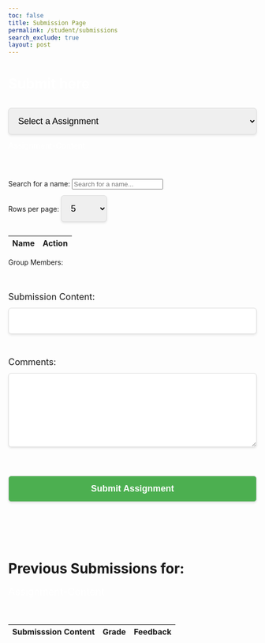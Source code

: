 ```yaml
---
toc: false
title: Submission Page
permalink: /student/submissions
search_exclude: true
layout: post
---
```


<title>Submission Form</title>
<style>
    #searchBar, #rowsPerPage {
    width: auto; /* Automatically adjust to content size */
    max-width: 250px; /* Limit max width */
}
    /* Container for search bar and rows per page */
    #search-container {
        display: flex;
        align-items: center;
        gap: 12px;
        margin-top: 20px;
        margin-bottom: 20px;
    }
    /* Adjust submission section size */
    #submission-section {
        max-width: 600px;
        margin: 0 auto;
    }
    /* For the buttons and table in the student section */
    #namesTableBody {
        width: 75%;
        max-height: 50px;  /* Add max height to allow for scrolling if needed */
        overflow-y: auto;
    }
    #timer-container {
        text-align: center;
        font-size: 24px;
        font-family: Arial, sans-serif;
        margin-top: 20px;
    }
    #time-left {
        font-weight: bold;
        transition: color 0.3s ease;
    }
    select, input[type="url"], textarea, button {
        width: 100%;
        padding: 15px; 
        font-size: 18px; 
        margin: 12px 0; 
        border: 1px solid #ddd;
        border-radius: 6px; 
        box-shadow: 0 2px 4px rgba(0, 0, 0, 0.1);
    }
    textarea {
        resize: vertical;
        min-height: 150px; 
    }
    button {
        background-color: #4CAF50;
        color: white;
        font-size: 18px; 
        font-weight: bold;
        cursor: pointer;
        transition: background-color 0.3s;
    }
    button:hover {
        background-color: #45A049;
    }
    .modal-content h2 {
        font-size: 28px; 
        color: white;
        margin-bottom: 20px;
    }
    .output-box {
        margin-top: 15px;
        font-size: 30px;
        color: #ffffff;
        animation: moving-glow2 2s infinite;
    }
    .Assignment-Name{
        font-size: 20px; 
        color: white;
    }
    .Assignment-Content{
        font-size: 16px; 
        color: white;
    }
    @keyframes moving-glow {
        0% {
            box-shadow: 0 0 10px rgba(81, 0, 255, 0.8);
        }
        50% {
            box-shadow: 0 0 30px rgba(81, 0, 255, 0.8);
        }
        100% {
            box-shadow: 0 0 10px rgba(81, 0, 255, 0.8);
        }
    }
    @keyframes moving-glow2 {
        0% {
            box-shadow: 0 0 10px rgba(0, 255, 162, 0.8);
        }
        50% {
            box-shadow: 0 0 30px rgba(0, 255, 162, 0.8);
        }
        100% {
            box-shadow: 0 0 10px rgba(0, 255, 162, 0.8);
        }
    }
    @keyframes shake {
        0%, 100% { transform: translateX(0); }
        10%, 30%, 50%, 70%, 90% { transform: translateX(-5px); }
        20%, 40%, 60%, 80% { transform: translateX(5px); }
    }
    .shake {
        animation: shake 0.5s infinite;
    }
</style>

<div id="modal" class="modal">
    <div class="modal-content">
        <h2>Submit here</h2>
        <select id="assignment-select">
            <option value="" disabled selected>Select a Assignment</option>
        </select>
    </div>
    <div class="Assignment-Content" id="Assignment-Content">Assignment-Content</div>
    <div id="timer-container">
        <p id="time-left"></p>
    </div>
    <br><br>
    <div>
        <label for="searchBar">Search for a name: </label>
        <input type="text" id="searchBar" placeholder="Search for a name..." onkeyup="filterNames()">
    </div>
    <div>
        <label for="rowsPerPage">Rows per page: </label>
        <select id="rowsPerPage" onchange="changeRowsPerPage()">
            <option value="5">5</option>
            <option value="10">10</option>
            <option value="25">25</option>
            <option value="50">50</option>
            <option value="100">100</option>
            <option value="200">200</option>
            <option value="1000">1000</option>
            <option value="1000">2000</option>
        </select>
    </div>
    <table>
        <thead>
            <tr>
                <th>Name</th>
                <th>Action</th>
            </tr>
        </thead>
        <tbody id="namesTableBody"></tbody>
    </table>
<!-- <div id="pagination-container">
    <button id="prevPage" onclick="changePage(-1)">Previous</button>
    <span id="pageInfo">Page 1 of 10</span>
    <button id="nextPage" onclick="changePage(1)">Next</button>
</div> -->
<div class="Review-Group" id="Review-Group">Group Members: </div>
<br><br><br>
<div>
    <label for="submissionContent" style="font-size: 18px;">Submission Content:</label>
    <input type="url" id="submissionContent" required />
</div>
<br><br>
<div>
    <label for="comments" style="font-size: 18px;">Comments:</label>
    <textarea id="comments" rows="4" style="width: 100%;"></textarea>
</div>
<br><br>
<button id="submit-assignment">Submit Assignment</button>
<br><br>
<div class="output-box" id="outputBox"></div>
<br><br>
<h1>Previous Submissions for: </h1>
<div class="Assignment-Name" id="Assignment-name">Assignment-Content</div>
<br><br>
<table id="submissions-table" style="width: 100%; margin-top: 20px;">
    <thead>
        <tr>
            <th>Submisssion Content</th>
            <th>Grade</th>
            <th>Feedback</th>
        </tr>
    </thead>
    <tbody>
        <!-- Submissions will be populated here -->
    </tbody>
</table>

</div>


<script type="module">
    import { javaURI, fetchOptions } from '{{site.baseurl}}/assets/js/api/config.js';
    let selectedTask = "";
    let tasks = "";
    let assignmentIds = [];
    let submissions=[];
    let assignIndex = 0;
    let assignments;
    let userId=-1;
    let StuName;
    let Student;
     let people = [], filteredPeople = [], listofpeople = new Set(), currentPage = 1, rowsPerPage = 5, totalPages = 1;
     let listofpeopleIds=new Set();

    document.getElementById("submit-assignment").addEventListener("click", Submit);
    function Submit() {
        let urllink_submit=javaURI+"/api/submissions/submit/";
        const submissionContent = document.getElementById('submissionContent').value;
        const comment=document.getElementById('comments').value;
        getUserId();
        if(userId==-1){
            alert("Please login first");
            return;
        }
        const studentId=userId;
        const assigmentId=assignments[assignIndex-1].id;
        urllink_submit+=assigmentId.toString();
        let isLate=false;
        const now = new Date();
        const deadlineDate = new Date(assignments[assignIndex-1].dueDate);
        console.log(now);
        console.log(deadlineDate);
        console.log(deadlineDate-now);

        console.log(listofpeopleIds);
        // const dataRequest = {
        //     "studentId":studentId,
        //     "content": submissionContent,
        //     "comment": comment,
        //     "isLate": deadlineDate - now < 0
        // };
        const formData =  new FormData();
        formData.append('studentId', studentId);
        formData.append('content', submissionContent);
        formData.append('comment', comment);
        formData.append('isLate', deadlineDate-now<0);

        // const data;
        console.log(Array.from(listofpeopleIds));
        const submissionData = {
            assignmentId: assigmentId,  
            studentIds: Array.from(listofpeopleIds), 
            content: submissionContent,
            comment: comment,
            isLate: deadlineDate - now < 0
        };
        console.log(JSON.stringify(submissionData));

        // console.log(dataRequest);

        fetch(urllink_submit, {
                ...fetchOptions,
                method: "POST",
                 body: JSON.stringify(submissionData)
            })
        .then(response => {
            const outputBox = document.getElementById('outputBox');
            if (response.ok) {
                outputBox.innerText = 'Successful Submission! ';
                fetchSubmissions();
                return response.json();
            } else {
                outputBox.innerText = 'Failed Submission! ';
                throw new Error('Failed to submit data: ' + response.statusText);
            }
            

        })
        .then(result => {
            console.log('Submission successful:', result);
        })
        .catch(error => {
            console.error('Error:', error);
        });
    }



    async function fetchAssignments() {
        try {
            const response = await fetch(javaURI+"/api/assignments/debug", fetchOptions);
            assignments=await response.json();
            populateAssignmentDropdown(assignments);
        } catch (error) {
            console.error('Error fetching tasks:', error);
        }
    }

    function populateAssignmentDropdown(Assignments) {
        const assignmentSelect = document.getElementById('assignment-select');
        Assignments.forEach(assignment => {
            const option = document.createElement('option');
            option.value = assignment.name;
            option.textContent = assignment.name;
            assignmentSelect.appendChild(option);
            assignmentIds.push(assignment.id);
        });
    }
    
    document.getElementById("assignment-select").addEventListener("change", function() {
        selectedTask = this.value;
        assignIndex = this.selectedIndex;
        document.getElementById("Assignment-Content").innerText=assignments[assignIndex-1].description;
        console.log(assignments[assignIndex-1].dueDate);
        console.log(calculateTimeLeft(assignments[assignIndex-1].dueDate));
        console.log(assignments[assignIndex-1].timestamp);
        document.getElementById("Assignment-name").innerText= this.value;
        fetchSubmissions();
    });

    function calculateTimeLeft(deadline) {
        const now = new Date();
        const deadlineDate = new Date(deadline);
        const diff = deadlineDate - now;

        if (diff > 0) {
            const days = Math.floor(diff / (1000 * 60 * 60 * 24));
            const hours = Math.floor((diff % (1000 * 60 * 60 * 24)) / (1000 * 60 * 60));
            const minutes = Math.floor((diff % (1000 * 60 * 60)) / (1000 * 60));
        
            const totalTime = deadlineDate - new Date(deadline);  
            const timeLeft = deadlineDate - now;
            const percentageLeft = (timeLeft / totalTime) * 100;
            updateTimeText(days,hours,minutes);

            return `${days}d ${hours}h ${minutes}m left`;
        } else {
            updateTimeText(-0.5,-0.5,-0.5); 
            return "Deadline Passed";
        }
    }

    function updateTimeText(days, hours, minutes) {
        const timeLeftElement = document.getElementById('time-left');
        let message = '';
        let color = '';
        let shouldShake = false;
        if (days > 3) {
            message = `Time Left: ${days}d ${hours}h ${minutes}m`;
            color = 'green';
        } else if (days <= 3 && days > 0) {
            message = `Time Left: ${days}d ${hours}h ${minutes}m (Hurry up!)`;
            color = 'orange';
        } else if (days <= 0 && (hours > 0 || minutes > 0)) {
            message = `Time Left: ${hours}h ${minutes}m (Almost due!)`;
            color = 'red';
            shouldShake = true;
        } else {
            message = 'Deadline Passed';
            color = 'red';
            shouldShake = true;
        }

        timeLeftElement.textContent = message;
        timeLeftElement.style.color = color;

        if (shouldShake) {
            timeLeftElement.classList.add('shake');
        } else {
            timeLeftElement.classList.remove('shake');
        }
    }


     async function getUserId(){
        const url_persons = `${javaURI}/api/person/get`;
        await fetch(url_persons, fetchOptions)
            .then(response => {
                if (!response.ok) {
                    throw new Error(`Spring server response: ${response.status}`);
                }
                return response.json();
            })
            .then(data => {
                userId=data.id;
                console.log("here",data);
                StuName=data.name;
                let info=data.name+","+String(data.id);
                console.log(info);
                addName(info);


            })
            .catch(error => {
                console.error("Java Database Error:", error);
            });
    }


    

    async function fetchSubmissions(){
        const urllink=javaURI+"/api/submissions/getSubmissions";
        const urllink2=javaURI+"/assignment/"+assignIndex.toString();
        const theUserId=await getUserId();
        try {
            const response = await fetch(`${urllink}/${userId}`, fetchOptions);
            const Submissions=await response.json();
            populateSubmissionsTable(Submissions);
        } catch (error) {
            console.error('Error fetching submissions:', error);
        }
    }

    function populateSubmissionsTable(submissions) {
        const tableBody = document.getElementById('submissions-table').getElementsByTagName('tbody')[0];
        tableBody.innerHTML = ''; 
    
        submissions.forEach(submission => {
            const row = document.createElement('tr');
            //console.log(submission.assignmentid+" "+assignIndex);
            if(submission.assignmentid==assignIndex){
                const contentCell = document.createElement('td');
                contentCell.textContent = submission.content || 'N/A'; 
                row.appendChild(contentCell);
    
                const gradeCell = document.createElement('td');
                gradeCell.textContent = submission.grade || 'Ungraded'; 
                row.appendChild(gradeCell);
    
                const feedbackCell = document.createElement('td');
                feedbackCell.textContent = submission.feedback || 'No feedback yet'; 
                row.appendChild(feedbackCell);
    
    
                
                tableBody.appendChild(row);
            }
    
           
        });
    }
    window.filterNames = function filterNames() {
        const searchTerm = document.getElementById("searchBar").value.toLowerCase();
        filteredPeople = people.filter(person => person.name.toLowerCase().includes(searchTerm));
        totalPages = Math.ceil(filteredPeople.length / rowsPerPage);
        currentPage = 1; // Reset to first page after filtering
        populateTable(filteredPeople.slice(0, rowsPerPage));
    };

    window.addName = function(info) {
        console.log(info.split(","));
        info=info.split(",");
        console.log("Added name:", info[0]);
        listofpeople.add(info[0]);
        listofpeopleIds.add(Number(info[1]));
        console.log(listofpeople);
        const reviewGroup = document.getElementById('Review-Group');
        reviewGroup.textContent =  "Group Members: "+Array.from(listofpeople).join(", ");
        console.log(listofpeopleIds);
    };

    async function fetchAllStudents() {
        try {
            const response = await fetch(javaURI + "/api/people", fetchOptions);
            if (!response.ok) throw new Error(`Error: ${response.status}`);
            people = await response.json();
            filteredPeople = people;
            totalPages = Math.ceil(people.length / rowsPerPage);
            populateTable(people.slice(0, rowsPerPage));
        } catch (error) {
            console.error("Error fetching names:", error);
        }
    }

    window.changeRowsPerPage = function changeRowsPerPage() {
        rowsPerPage = parseInt(document.getElementById("rowsPerPage").value);
        currentPage = 1;
        totalPages = Math.ceil(filteredPeople.length / rowsPerPage);
        const startIdx = 0;
        const endIdx = rowsPerPage;
        populateTable(filteredPeople.slice(startIdx, endIdx));
    };

    // window.changePage = function changePage(direction) {
    //     if (direction === 'prev' && currentPage > 1) {
    //         currentPage--;
    //     } else if (direction === 'next' && currentPage < totalPages) {
    //         currentPage++;
    //     }
    //     const startIdx = (currentPage - 1) * rowsPerPage;
    //     const endIdx = startIdx + rowsPerPage;
    //     populateTable(filteredPeople.slice(startIdx, endIdx));
    // };

    window.updatePageInfo = function updatePageInfo() {
    const pageInfo = document.getElementById("pageInfo");
    pageInfo.textContent = `Page ${currentPage} of ${totalPages}`;
    document.getElementById("prevPage").disabled = currentPage === 1;
    document.getElementById("nextPage").disabled = currentPage === totalPages;
};


    function populateTable(names) {
        const tableBody = document.getElementById("namesTableBody");
        tableBody.innerHTML = "";
        names.forEach(name => {
            const row = document.createElement("tr");
            let info=[name.name,name.id];
            
            row.innerHTML = `<td>${name.name}</td><td><button onclick="addName('${info}')">Add</button></td>`;
            tableBody.appendChild(row);
        });
        updatePageInfo();
    }

    fetchAllStudents();

    getUserId();
    fetchSubmissions();
    fetchAssignments();
</script>